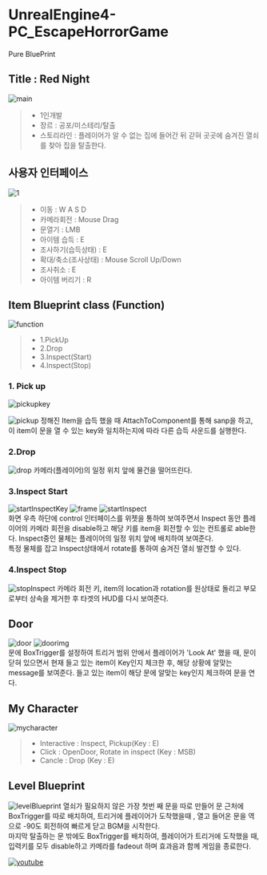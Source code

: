# UnrealEngine4-PC_EscapeHorrorGame

Pure BluePrint

## Title : Red Night

![main](https://user-images.githubusercontent.com/46181173/117106234-78f86880-adba-11eb-92f3-82bc196fa454.png)<br>

> - 1인개발 <br>
> - 장르 : 공포/미스테리/탈출<br>
> - 스토리라인 : 플레이어가 알 수 없는 집에 들어간 뒤 갇혀 곳곳에 숨겨진 열쇠를 찾아 집을 탈출한다.<br>

## 사용자 인터페이스

![1](https://user-images.githubusercontent.com/46181173/117106616-27041280-adbb-11eb-9f13-d8e603297167.png)

> - 이동 : W A S D <br>
> - 카메라회전 : Mouse Drag<br>
> - 문열기 : LMB<br>
> - 아이템 습득 : E<br>
> - 조사하기(습득상태) : E<br>
> - 확대/축소(조사상태) : Mouse Scroll Up/Down<br>
> - 조사취소 : E<br>
> - 아이템 버리기 : R<br>

## Item Blueprint class (Function)

![function](https://user-images.githubusercontent.com/46181173/117107677-f02efc00-adbc-11eb-883e-0d584187a004.png)<br>

> - 1.PickUp
> - 2.Drop
> - 3.Inspect(Start)
> - 4.Inspect(Stop)

### 1. Pick up

![pickupkey](https://user-images.githubusercontent.com/46181173/117107670-ee653880-adbc-11eb-9ac0-66cd76ae8c49.png)

![pickup](https://user-images.githubusercontent.com/46181173/117107668-edcca200-adbc-11eb-853c-8f517247ae27.png)
정해진 Item을 습득 했을 때 AttachToComponent를 통해 sanp을 하고, 이 item이 문을 열 수 있는 key와 일치하는지에 따라 다른 습득 사운드를 실행한다.

### 2.Drop

![drop](https://user-images.githubusercontent.com/46181173/117108847-bf4fc680-adbe-11eb-9319-e6ae359db494.png)
카메라(플레이어)의 일정 위치 앞에 물건을 떨어뜨린다.

### 3.Inspect Start

![startInspectKey](https://user-images.githubusercontent.com/46181173/117108852-c080f380-adbe-11eb-9d4f-fabdaed3bbea.png)
![frame](https://user-images.githubusercontent.com/46181173/117111124-1c994700-adc2-11eb-979b-9dd0e91fcffb.png)
![startInspect](https://user-images.githubusercontent.com/46181173/117108851-bfe85d00-adbe-11eb-9930-7fadd6749197.png)<br>
화면 우측 하단에 control 인터페이스를 위젯을 통하여 보여주면서 Inspect 동안 플레이어의 카메라 회전을 disable하고 해당 키를 item을 회전할 수 있는 컨트롤로 able한다. Inspect중인 물체는 플레이어의 일정 위치 앞에 배치하여 보여준다.<br>
특정 물체를 잡고 Inspect상태에서 rotate를 통하여 숨겨진 열쇠 발견할 수 있다.

### 4.Inspect Stop

![stopInspect](https://user-images.githubusercontent.com/46181173/117108854-c080f380-adbe-11eb-8e26-71ede978bb12.png)
카메라 회전 키, item의 location과 rotation를 원상태로 돌리고 부모로부터 상속을 제거한 후 타겟의 HUD를 다시 보여준다.

## Door

![door](https://user-images.githubusercontent.com/46181173/117108843-be1e9980-adbe-11eb-9ea7-9b9b8f66e857.png)
![doorimg](https://user-images.githubusercontent.com/46181173/117108846-beb73000-adbe-11eb-8cac-7051b824c9dc.png)
<br>
문에 BoxTrigger를 설정하여 트리거 범위 안에서 플레이어가 'Look At' 했을 때, 문이 닫혀 있으면서 현재 들고 있는 item이 Key인지 체크한 후, 해당 상황에 알맞는 message를 보여준다. 들고 있는 item이 해당 문에 알맞는 key인지 체크하여 문을 연다.

## My Character

![mycharacter](https://user-images.githubusercontent.com/46181173/117108850-bfe85d00-adbe-11eb-96fb-273fd68a5dae.png)<br>

> - Interactive : Inspect, Pickup(Key : E) <br>
> - Click : OpenDoor, Rotate in inspect (Key : MSB) <br>
> - Cancle : Drop (Key : E)

## Level Blueprint

![levelBlueprint](https://user-images.githubusercontent.com/46181173/117108848-bf4fc680-adbe-11eb-8fdc-49fcd6765450.png)
열쇠가 필요하지 않은 가장 첫번 째 문을 따로 만들어 문 근처에 BoxTrigger를 따로 배치하여, 트리거에 플레이어가 도착했을때 , 열고 들어온 문을 역으로 -90도 회전하여 빠르게 닫고 BGM을 시작한다.<br>
마지막 탈출하는 문 밖에도 BoxTrigger를 배치하여, 플레이어가 트리거에 도착했을 때, 입력키를 모두 disable하고 카메라를 fadeout 하며 효과음과 함께 게임을 종료한다.

[![youtube](https://user-images.githubusercontent.com/46181173/117136174-fb951e00-ade2-11eb-862c-0eff3ffe8596.png)](https://youtu.be/3VrJY5Wlmtw?t=0s)

